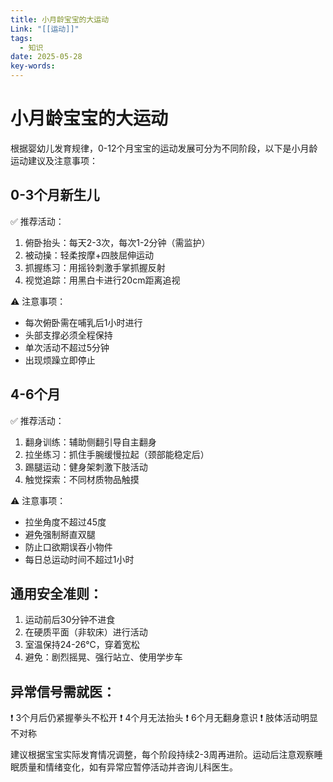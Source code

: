 ```yaml
---
title: 小月龄宝宝的大运动
Link: "[[运动]]"
tags:
  - 知识
date: 2025-05-28
key-words:
---
```

# 小月龄宝宝的大运动
根据婴幼儿发育规律，0-12个月宝宝的运动发展可分为不同阶段，以下是小月龄运动建议及注意事项：

## **0-3个月新生儿**
✅ 推荐活动：
1. 俯卧抬头：每天2-3次，每次1-2分钟（需监护）
2. 被动操：轻柔按摩+四肢屈伸运动
3. 抓握练习：用摇铃刺激手掌抓握反射
4. 视觉追踪：用黑白卡进行20cm距离追视

⚠️ 注意事项：
- 每次俯卧需在哺乳后1小时进行
- 头部支撑必须全程保持
- 单次活动不超过5分钟
- 出现烦躁立即停止

## **4-6个月**
✅ 推荐活动：
1. 翻身训练：辅助侧翻引导自主翻身
2. 拉坐练习：抓住手腕缓慢拉起（颈部能稳定后）
3. 踢腿运动：健身架刺激下肢活动
4. 触觉探索：不同材质物品触摸

⚠️ 注意事项：
- 拉坐角度不超过45度
- 避免强制掰直双腿
- 防止口欲期误吞小物件
- 每日总运动时间不超过1小时

## **通用安全准则**：
1. 运动前后30分钟不进食
2. 在硬质平面（非软床）进行活动
3. 室温保持24-26℃，穿着宽松
4. 避免：剧烈摇晃、强行站立、使用学步车

## **异常信号需就医**：
❗ 3个月后仍紧握拳头不松开
❗ 4个月无法抬头
❗ 6个月无翻身意识
❗ 肢体活动明显不对称

建议根据宝宝实际发育情况调整，每个阶段持续2-3周再进阶。运动后注意观察睡眠质量和情绪变化，如有异常应暂停活动并咨询儿科医生。